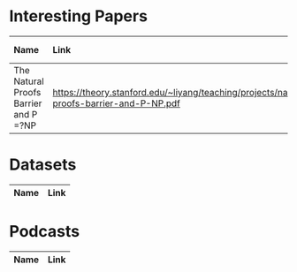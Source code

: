 # Interesting Papers
| Name | Link  | Published | % Understood | Status |
| :--- | :--- | :--- | :--- | :--- |
| The Natural Proofs Barrier and P =?NP | https://theory.stanford.edu/~liyang/teaching/projects/natural-proofs-barrier-and-P-NP.pdf


# Datasets
| Name | Link |
| :--- | :----: |

# Podcasts
| Name | Link |
| :--- | :----: |
